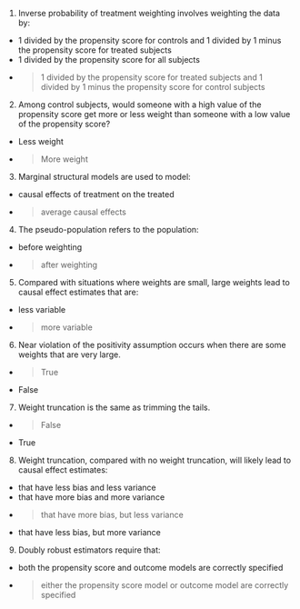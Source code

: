 1. Inverse probability of treatment weighting involves weighting the data by:

- 1 divided by the propensity score for controls and 1 divided by 1 minus the propensity score for treated subjects
- 1 divided by the propensity score for all subjects
- >1 divided by the propensity score for treated subjects and 1 divided by 1 minus the propensity score for control subjects


2. Among control subjects, would someone with a high value of the propensity score get more or less weight than someone with a low value of the propensity score?

- Less weight
- >More weight

3. Marginal structural models are used to model:

- causal effects of treatment on the treated
- >average causal effects

4. The pseudo-population refers to the population:

- before weighting
- >after weighting


5. Compared with situations where weights are small, large weights lead to causal effect estimates that are:

- less variable
- >more variable


6. Near violation of the positivity assumption occurs when there are some weights that are very large.

- >True
- False

7. Weight truncation is the same as trimming the tails.

- >False
- True


8. Weight truncation, compared with no weight truncation, will likely lead to causal effect estimates:

- that have less bias and less variance 
- that have more bias and more variance 
- >that have more bias, but less variance 
- that have less bias, but more variance


9. Doubly robust estimators require that:

- both the propensity score and outcome models are correctly specified
- >either the propensity score model or outcome model are correctly specified